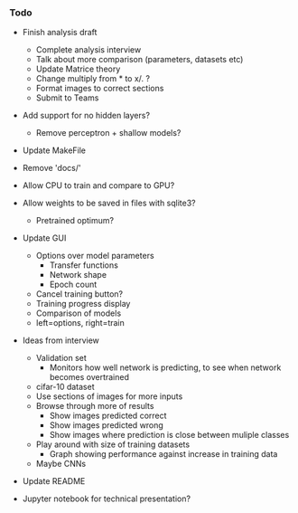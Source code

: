 ### Todo

- Finish analysis draft
  - Complete analysis interview
  - Talk about more comparison (parameters, datasets etc)
  - Update Matrice theory
  - Change multiply from * to x/. ?
  - Format images to correct sections
  - Submit to Teams

- Add support for no hidden layers?
  - Remove perceptron + shallow models?

- Update MakeFile
- Remove 'docs/'

- Allow CPU to train and compare to GPU?

- Allow weights to be saved in files with sqlite3?
  - Pretrained optimum?

- Update GUI
  - Options over model parameters
    - Transfer functions
    - Network shape
    - Epoch count
  - Cancel training button?
  - Training progress display
  - Comparison of models
  - left=options, right=train

- Ideas from interview
  - Validation set
    - Monitors how well network is predicting, to see when network becomes overtrained
  - cifar-10 dataset
  - Use sections of images for more inputs
  - Browse through more of results
    - Show images predicted correct
    - Show images predicted wrong
    - Show images where prediction is close between muliple classes
  - Play around with size of training datasets
    - Graph showing performance against increase in training data
  - Maybe CNNs

- Update README

- Jupyter notebook for technical presentation?